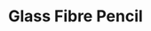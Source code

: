 ---
title: "Glass Fibre Pencil"
price: "N/A" 
desc: "N/A"
img_path: "/assets/img/AK8058.jpg"
brand: "AK"
available: false
special_offer: true
new: false
soon: false
cat: "070000"
subcat: "070200"
subsubcat: "070201"
sifra: "AK8058"
---